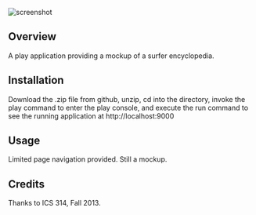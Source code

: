 ![screenshot](https://raw.github.com/jchee404/Surferpedia/master/doc/surferpedia-home-page.jpg)

Overview
--------

A play application providing a mockup of a surfer encyclopedia.

Installation
------------

Download the .zip file from github, unzip, cd into the directory, invoke the play command to enter the play console, and execute the run command to see the running application at http://localhost:9000

Usage
-----

Limited page navigation provided.  Still a mockup.

Credits
-------

Thanks to ICS 314, Fall 2013.